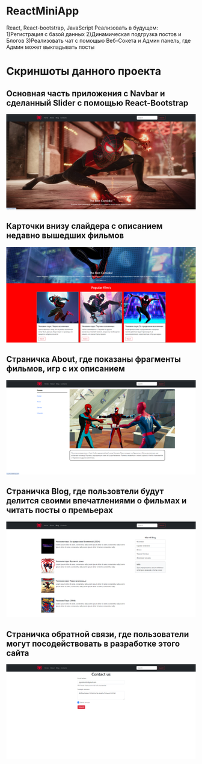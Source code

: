 # ReactMiniApp 
React, React-bootstrap, JavaScript
Реализовать в будущем: 
                      1)Регистрация с базой данных
                      2)Динамическая подгрузка постов и Блогов
                      3)Реализовать чат с помощью Веб-Сокета и Админ панель, где Админ может выкладывать посты
# Скриншоты данного проекта

<h2>Основная часть приложения c Navbar и сделанный Slider с помощью React-Bootstrap</h2>
<img src="https://github.com/flavokrkkk/ReactMiniApp/blob/main/scrins/2023-12-26_16-52-16.png">

<h2>Карточки внизу слайдера с описанием недавно вышедших фильмов</h2>
<img src="https://github.com/flavokrkkk/ReactMiniApp/blob/main/scrins/2023-12-26_16-52-41.png">

<h2>Страничка About, где показаны фрагменты фильмов, игр с их описанием</h2>
<img src="https://github.com/flavokrkkk/ReactMiniApp/blob/main/scrins/2023-12-26_16-53-12.png">

<h2>Страничка Blog, где пользовтели будут делится своими впечатлениями о фильмах и читать посты о премьерах</h2>
<img src="https://github.com/flavokrkkk/ReactMiniApp/blob/main/scrins/2023-12-26_16-53-44.png">

<h2>Страничка обратной связи, где пользователи могут посодействовать в разработке этого сайта</h2>
<img src="https://github.com/flavokrkkk/ReactMiniApp/blob/main/scrins/2023-12-26_16-54-49.png">


